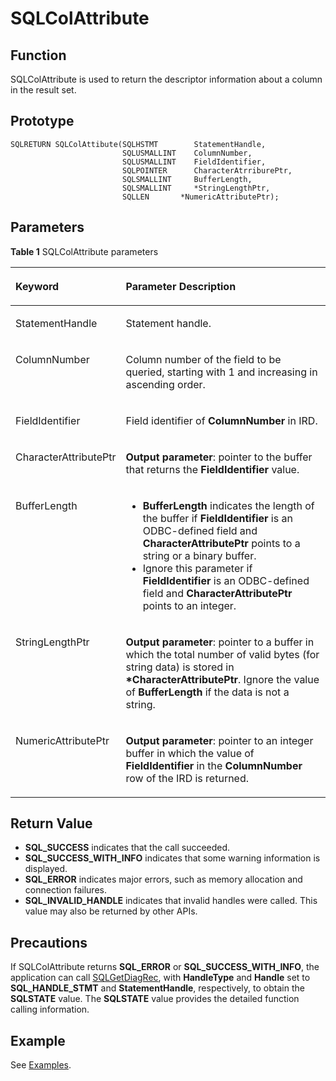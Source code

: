 # SQLColAttribute<a name="EN-US_TOPIC_0242371442"></a>

## Function<a name="en-us_topic_0238272888_en-us_topic_0237120418_en-us_topic_0059778558_scc387c9cd5a14083903b16db19a589da"></a>

SQLColAttribute is used to return the descriptor information about a column in the result set.

## Prototype<a name="en-us_topic_0238272888_en-us_topic_0237120418_en-us_topic_0059778558_se76fe01df92c444b960a085f65094cb8"></a>

```
SQLRETURN SQLColAttibute(SQLHSTMT        StatementHandle,    
                         SQLUSMALLINT    ColumnNumber,     
                         SQLUSMALLINT    FieldIdentifier,
                         SQLPOINTER      CharacterAtrriburePtr,
                         SQLSMALLINT     BufferLength,
                         SQLSMALLINT     *StringLengthPtr,
                         SQLLEN       *NumericAttributePtr);
```

## Parameters<a name="en-us_topic_0238272888_en-us_topic_0237120418_en-us_topic_0059778558_sa001ba56cc7645ff9545f1ea44d918ec"></a>

**Table  1**  SQLColAttribute parameters

<a name="en-us_topic_0238272888_en-us_topic_0237120418_en-us_topic_0059778558_tce7a2910d5584220bd6408910e7d1f01"></a>
<table><thead align="left"><tr id="en-us_topic_0238272888_en-us_topic_0237120418_en-us_topic_0059778558_r2a507b596db649a78b8b392da81f373a"><th class="cellrowborder" valign="top" width="26.86%" id="mcps1.2.3.1.1"><p id="en-us_topic_0238272888_en-us_topic_0237120418_en-us_topic_0059778558_aa3cd2f5c77704e3386b700ee022b0f8a"><a name="en-us_topic_0238272888_en-us_topic_0237120418_en-us_topic_0059778558_aa3cd2f5c77704e3386b700ee022b0f8a"></a><a name="en-us_topic_0238272888_en-us_topic_0237120418_en-us_topic_0059778558_aa3cd2f5c77704e3386b700ee022b0f8a"></a><strong id="b1594575501416"><a name="b1594575501416"></a><a name="b1594575501416"></a>Keyword</strong></p>
</th>
<th class="cellrowborder" valign="top" width="73.14%" id="mcps1.2.3.1.2"><p id="en-us_topic_0238272888_en-us_topic_0237120418_en-us_topic_0059778558_a05b0cf25fecb4ebf85a24417b30e34ff"><a name="en-us_topic_0238272888_en-us_topic_0237120418_en-us_topic_0059778558_a05b0cf25fecb4ebf85a24417b30e34ff"></a><a name="en-us_topic_0238272888_en-us_topic_0237120418_en-us_topic_0059778558_a05b0cf25fecb4ebf85a24417b30e34ff"></a><strong id="b49745614143"><a name="b49745614143"></a><a name="b49745614143"></a>Parameter Description</strong></p>
</th>
</tr>
</thead>
<tbody><tr id="en-us_topic_0238272888_en-us_topic_0237120418_en-us_topic_0059778558_rfcf235ef81c347fca4d05a53e2b6a63d"><td class="cellrowborder" valign="top" width="26.86%" headers="mcps1.2.3.1.1 "><p id="en-us_topic_0238272888_en-us_topic_0237120418_en-us_topic_0059778558_aeaec7d2d4fb14ad3beb0b97b2994d350"><a name="en-us_topic_0238272888_en-us_topic_0237120418_en-us_topic_0059778558_aeaec7d2d4fb14ad3beb0b97b2994d350"></a><a name="en-us_topic_0238272888_en-us_topic_0237120418_en-us_topic_0059778558_aeaec7d2d4fb14ad3beb0b97b2994d350"></a>StatementHandle</p>
</td>
<td class="cellrowborder" valign="top" width="73.14%" headers="mcps1.2.3.1.2 "><p id="en-us_topic_0238272888_en-us_topic_0237120418_en-us_topic_0059778558_a9fe8a7daf58040e1b4a34e14d63e2084"><a name="en-us_topic_0238272888_en-us_topic_0237120418_en-us_topic_0059778558_a9fe8a7daf58040e1b4a34e14d63e2084"></a><a name="en-us_topic_0238272888_en-us_topic_0237120418_en-us_topic_0059778558_a9fe8a7daf58040e1b4a34e14d63e2084"></a>Statement handle.</p>
</td>
</tr>
<tr id="en-us_topic_0238272888_en-us_topic_0237120418_en-us_topic_0059778558_r94f62d27d6b6493e900251b0ca5c70af"><td class="cellrowborder" valign="top" width="26.86%" headers="mcps1.2.3.1.1 "><p id="en-us_topic_0238272888_en-us_topic_0237120418_en-us_topic_0059778558_a1537f66b29c94c8184d35c8a8da00582"><a name="en-us_topic_0238272888_en-us_topic_0237120418_en-us_topic_0059778558_a1537f66b29c94c8184d35c8a8da00582"></a><a name="en-us_topic_0238272888_en-us_topic_0237120418_en-us_topic_0059778558_a1537f66b29c94c8184d35c8a8da00582"></a>ColumnNumber</p>
</td>
<td class="cellrowborder" valign="top" width="73.14%" headers="mcps1.2.3.1.2 "><p id="en-us_topic_0238272888_en-us_topic_0237120418_en-us_topic_0059778558_a453fd38908bd4b21a1cf92d97971d840"><a name="en-us_topic_0238272888_en-us_topic_0237120418_en-us_topic_0059778558_a453fd38908bd4b21a1cf92d97971d840"></a><a name="en-us_topic_0238272888_en-us_topic_0237120418_en-us_topic_0059778558_a453fd38908bd4b21a1cf92d97971d840"></a>Column number of the field to be queried, starting with 1 and increasing in ascending order.</p>
</td>
</tr>
<tr id="en-us_topic_0238272888_en-us_topic_0237120418_en-us_topic_0059778558_r96436fd340df42b5a3c324c34463f430"><td class="cellrowborder" valign="top" width="26.86%" headers="mcps1.2.3.1.1 "><p id="en-us_topic_0238272888_en-us_topic_0237120418_en-us_topic_0059778558_a546ac6b59b4d4f7c8a4de38d5179ae71"><a name="en-us_topic_0238272888_en-us_topic_0237120418_en-us_topic_0059778558_a546ac6b59b4d4f7c8a4de38d5179ae71"></a><a name="en-us_topic_0238272888_en-us_topic_0237120418_en-us_topic_0059778558_a546ac6b59b4d4f7c8a4de38d5179ae71"></a>FieldIdentifier</p>
</td>
<td class="cellrowborder" valign="top" width="73.14%" headers="mcps1.2.3.1.2 "><p id="en-us_topic_0238272888_en-us_topic_0237120418_en-us_topic_0059778558_a02c238292fcf454d93556259662d7b1f"><a name="en-us_topic_0238272888_en-us_topic_0237120418_en-us_topic_0059778558_a02c238292fcf454d93556259662d7b1f"></a><a name="en-us_topic_0238272888_en-us_topic_0237120418_en-us_topic_0059778558_a02c238292fcf454d93556259662d7b1f"></a>Field identifier of <strong id="b979762118420"><a name="b979762118420"></a><a name="b979762118420"></a>ColumnNumber</strong> in IRD.</p>
</td>
</tr>
<tr id="en-us_topic_0238272888_en-us_topic_0237120418_en-us_topic_0059778558_r631934448c6a415589ebe69b810287e5"><td class="cellrowborder" valign="top" width="26.86%" headers="mcps1.2.3.1.1 "><p id="en-us_topic_0238272888_en-us_topic_0237120418_en-us_topic_0059778558_a6ea86985897d4df2af06143be1318079"><a name="en-us_topic_0238272888_en-us_topic_0237120418_en-us_topic_0059778558_a6ea86985897d4df2af06143be1318079"></a><a name="en-us_topic_0238272888_en-us_topic_0237120418_en-us_topic_0059778558_a6ea86985897d4df2af06143be1318079"></a>CharacterAttributePtr</p>
</td>
<td class="cellrowborder" valign="top" width="73.14%" headers="mcps1.2.3.1.2 "><p id="en-us_topic_0238272888_en-us_topic_0237120418_en-us_topic_0059778558_a7b561db78ea74c9db5ddc6d91c781cf1"><a name="en-us_topic_0238272888_en-us_topic_0237120418_en-us_topic_0059778558_a7b561db78ea74c9db5ddc6d91c781cf1"></a><a name="en-us_topic_0238272888_en-us_topic_0237120418_en-us_topic_0059778558_a7b561db78ea74c9db5ddc6d91c781cf1"></a><strong id="b19922152316415"><a name="b19922152316415"></a><a name="b19922152316415"></a>Output parameter</strong>: pointer to the buffer that returns the <strong id="b992313232417"><a name="b992313232417"></a><a name="b992313232417"></a>FieldIdentifier</strong> value.</p>
</td>
</tr>
<tr id="en-us_topic_0238272888_en-us_topic_0237120418_en-us_topic_0059778558_redd4bee4cdfe4661a6b1dec8129a9e5b"><td class="cellrowborder" valign="top" width="26.86%" headers="mcps1.2.3.1.1 "><p id="en-us_topic_0238272888_en-us_topic_0237120418_en-us_topic_0059778558_a3e2f1e9decc24ebdb79e203ee2ce6718"><a name="en-us_topic_0238272888_en-us_topic_0237120418_en-us_topic_0059778558_a3e2f1e9decc24ebdb79e203ee2ce6718"></a><a name="en-us_topic_0238272888_en-us_topic_0237120418_en-us_topic_0059778558_a3e2f1e9decc24ebdb79e203ee2ce6718"></a>BufferLength</p>
</td>
<td class="cellrowborder" valign="top" width="73.14%" headers="mcps1.2.3.1.2 "><a name="en-us_topic_0238272888_en-us_topic_0237120418_en-us_topic_0059778558_u53a59b98639e49519b7afa77449302e4"></a><a name="en-us_topic_0238272888_en-us_topic_0237120418_en-us_topic_0059778558_u53a59b98639e49519b7afa77449302e4"></a><ul id="en-us_topic_0238272888_en-us_topic_0237120418_en-us_topic_0059778558_u53a59b98639e49519b7afa77449302e4"><li><strong id="b159412256419"><a name="b159412256419"></a><a name="b159412256419"></a>BufferLength</strong> indicates the length of the buffer if <strong id="b14594172512412"><a name="b14594172512412"></a><a name="b14594172512412"></a>FieldIdentifier</strong> is an ODBC-defined field and <strong id="b175944251641"><a name="b175944251641"></a><a name="b175944251641"></a>CharacterAttributePtr</strong> points to a string or a binary buffer.</li><li>Ignore this parameter if <strong id="b18541102610414"><a name="b18541102610414"></a><a name="b18541102610414"></a>FieldIdentifier</strong> is an ODBC-defined field and <strong id="b175421926345"><a name="b175421926345"></a><a name="b175421926345"></a>CharacterAttributePtr</strong> points to an integer.</li></ul>
</td>
</tr>
<tr id="en-us_topic_0238272888_en-us_topic_0237120418_en-us_topic_0059778558_r9bd9eebfe88544e59d20a828ac3d8ba0"><td class="cellrowborder" valign="top" width="26.86%" headers="mcps1.2.3.1.1 "><p id="en-us_topic_0238272888_en-us_topic_0237120418_en-us_topic_0059778558_a41839fd6b6f5429a9b9aa9f04fc23db6"><a name="en-us_topic_0238272888_en-us_topic_0237120418_en-us_topic_0059778558_a41839fd6b6f5429a9b9aa9f04fc23db6"></a><a name="en-us_topic_0238272888_en-us_topic_0237120418_en-us_topic_0059778558_a41839fd6b6f5429a9b9aa9f04fc23db6"></a>StringLengthPtr</p>
</td>
<td class="cellrowborder" valign="top" width="73.14%" headers="mcps1.2.3.1.2 "><p id="en-us_topic_0238272888_en-us_topic_0237120418_en-us_topic_0059778558_a6c51d19400ec4e24b6c83737bfaebe6e"><a name="en-us_topic_0238272888_en-us_topic_0237120418_en-us_topic_0059778558_a6c51d19400ec4e24b6c83737bfaebe6e"></a><a name="en-us_topic_0238272888_en-us_topic_0237120418_en-us_topic_0059778558_a6c51d19400ec4e24b6c83737bfaebe6e"></a><strong id="b643910278414"><a name="b643910278414"></a><a name="b643910278414"></a>Output parameter</strong>: pointer to a buffer in which the total number of valid bytes (for string data) is stored in <strong id="b243911277411"><a name="b243911277411"></a><a name="b243911277411"></a>*CharacterAttributePtr</strong>. Ignore the value of <strong id="b134398271644"><a name="b134398271644"></a><a name="b134398271644"></a>BufferLength</strong> if the data is not a string.</p>
</td>
</tr>
<tr id="en-us_topic_0238272888_en-us_topic_0237120418_en-us_topic_0059778558_rc9cce4117dbe45acb4548b8c761b09ff"><td class="cellrowborder" valign="top" width="26.86%" headers="mcps1.2.3.1.1 "><p id="en-us_topic_0238272888_en-us_topic_0237120418_en-us_topic_0059778558_af41720c551e048378f2e339d4fd51bfb"><a name="en-us_topic_0238272888_en-us_topic_0237120418_en-us_topic_0059778558_af41720c551e048378f2e339d4fd51bfb"></a><a name="en-us_topic_0238272888_en-us_topic_0237120418_en-us_topic_0059778558_af41720c551e048378f2e339d4fd51bfb"></a>NumericAttributePtr</p>
</td>
<td class="cellrowborder" valign="top" width="73.14%" headers="mcps1.2.3.1.2 "><p id="en-us_topic_0238272888_en-us_topic_0237120418_en-us_topic_0059778558_add7da64e8d99477194dd22925df2ed34"><a name="en-us_topic_0238272888_en-us_topic_0237120418_en-us_topic_0059778558_add7da64e8d99477194dd22925df2ed34"></a><a name="en-us_topic_0238272888_en-us_topic_0237120418_en-us_topic_0059778558_add7da64e8d99477194dd22925df2ed34"></a><strong id="b1942028241"><a name="b1942028241"></a><a name="b1942028241"></a>Output parameter</strong>: pointer to an integer buffer in which the value of <strong id="b194313281414"><a name="b194313281414"></a><a name="b194313281414"></a>FieldIdentifier</strong> in the <strong id="b594312281941"><a name="b594312281941"></a><a name="b594312281941"></a>ColumnNumber</strong> row of the IRD is returned.</p>
</td>
</tr>
</tbody>
</table>

## Return Value<a name="en-us_topic_0238272888_en-us_topic_0237120418_en-us_topic_0059778558_s04cf966285614f118de0fabce2eaeb20"></a>

-   **SQL\_SUCCESS**  indicates that the call succeeded.
-   **SQL\_SUCCESS\_WITH\_INFO**  indicates that some warning information is displayed.
-   **SQL\_ERROR**  indicates major errors, such as memory allocation and connection failures.
-   **SQL\_INVALID\_HANDLE**  indicates that invalid handles were called. This value may also be returned by other APIs.

## Precautions<a name="en-us_topic_0238272888_en-us_topic_0237120418_en-us_topic_0059778558_s06211cd9d00f43f098b0db65a182c4f4"></a>

If SQLColAttribute returns  **SQL\_ERROR**  or  **SQL\_SUCCESS\_WITH\_INFO**, the application can call  [SQLGetDiagRec](sqlgetdiagrec.md), with  **HandleType**  and  **Handle**  set to  **SQL\_HANDLE\_STMT**  and  **StatementHandle**, respectively, to obtain the  **SQLSTATE**  value. The  **SQLSTATE**  value provides the detailed function calling information.

## Example<a name="en-us_topic_0238272888_en-us_topic_0237120418_en-us_topic_0059778558_sa0124e0144e742c989a8b2f0e52adfd6"></a>

See  [Examples](example-odbc.md).

